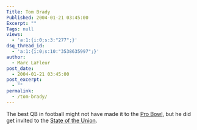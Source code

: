 ```yaml
---
Title: Tom Brady
Published: 2004-01-21 03:45:00
Excerpt: ""
Tags: null
views:
  - 'a:1:{i:0;s:3:"277";}'
dsq_thread_id:
  - 'a:1:{i:0;s:10:"3538635997";}'
author:
  - Marc LaFleur
post_date:
  - 2004-01-21 03:45:00
post_excerpt:
  - ""
permalink:
  - /tom-brady/
---
```

<div class="Section1"> <p>The best QB in football might not have made it to the <a href="http://www.nfl.com/probowl/afc_roster" target="_blank">Pro Bowl</a>, but he did get invited to the <a href="http://www.thebostonchannel.com/sports/2779504/detail.html" target="_blank">State of the Union</a>.</p></div>